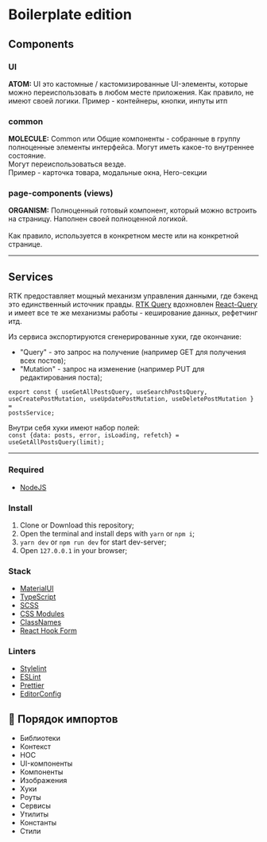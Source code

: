 # Boilerplate edition

## Components
### UI
<b>ATOM:</b> UI это кастомные / кастомизированные UI-элементы, которые можно переиспользовать в любом месте приложения.
Как правило, не имеют своей логики. 
Пример - контейнеры, кнопки, инпуты итп

### common
<b>MOLECULE:</b> Common или Общие компоненты - собранные в группу полноценные элементы интерфейса. Могут иметь какое-то внутреннее состояние.
<br>Могут переиспользоваться везде. <br>
Пример - карточка товара, модальные окна, Hero-секции

### page-components (views)
<b>ORGANISM:</b> Полноценный готовый компонент, который можно встроить на страницу. Наполнен своей полноценной логикой. <br>
<br>Как правило, используется в конкретном месте или на конкретной странице.

___

## Services

RTK предоставляет мощный механизм управления данными, где бэкенд это единственный источник правды.
[RTK Query](https://redux-toolkit.js.org/tutorials/rtk-query) вдохновлен [React-Query](https://tanstack.com/query/v4) и имеет все те же механизмы работы - кеширование данных, рефетчинг итд.

Из сервиса экспортируются сгенерированные хуки, где окончание:
- "Query" - это запрос на получение (например GET для получения всех постов);
- "Mutation" - запрос на изменение (например PUT для редактирования поста);

`export const { useGetAllPostsQuery, useSearchPostsQuery, useCreatePostMutation, useUpdatePostMutation, useDeletePostMutation } =`<br>
`postsService;`<br>

Внутри себя хуки имеют набор полей: <br>
`const {data: posts, error, isLoading, refetch} = useGetAllPostsQuery(limit);`

_________

### Required

- [NodeJS](https://nodejs.org/en/)

### Install

1. Clone or Download this repository;
2. Open the terminal and install deps with `yarn` or `npm i`;
3. `yarn dev` or `npm run dev` for start dev-server;
4. Open `127.0.0.1` in your browser;

### Stack

- [MaterialUI](https://mui.com/)
- [TypeScript](https://www.typescriptlang.org/)
- [SCSS](https://sass-lang.com/)
- [CSS Modules](https://github.com/css-modules/css-modules)
- [ClassNames](https://github.com/JedWatson/classnames)
- [React Hook Form](https://react-hook-form.com/)

### Linters

- [Stylelint]()
- [ESLint]()
- [Prettier]()
- [EditorConfig]()

## 🐣 Порядок импортов
- Библиотеки
- Контекст
- HOC
- UI-компоненты
- Компоненты
- Изображения
- Хуки
- Роуты
- Сервисы
- Утилиты
- Константы
- Стили
